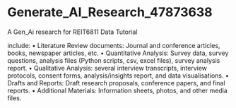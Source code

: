 # Generate_AI_Research_47873638
A Gen_Ai research for REIT6811 Data Tutorial

include:
• Literature Review documents: Journal and conference articles, books, newspaper
articles, etc.
• Quantitative Analysis: Survey data, survey questions, analysis files (Python scripts, csv,
excel files), survey analysis report.
• Qualitative Analysis: several interview transcripts, interview protocols, consent forms,
analysis/insights report, and data visualisations.
• Drafts and Reports: Draft research proposals, conference papers, and final reports.
• Additional Materials: Information sheets, photos, and other media files.